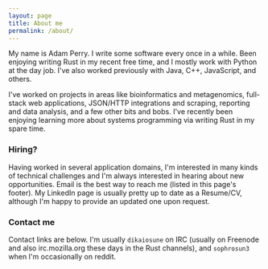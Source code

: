 ```yaml
---
layout: page
title: About me
permalink: /about/
---
```


My name is Adam Perry. I write some software every once in a while. Been enjoying writing Rust in my recent free time, and I mostly work with Python at the day job. I've also worked previously with Java, C++, JavaScript, and others.

I've worked on projects in areas like bioinformatics and metagenomics, full-stack web applications, JSON/HTTP integrations and scraping, reporting and data analysis, and a few other bits and bobs. I've recently been enjoying learning more about systems programming via writing Rust in my spare time.

### Hiring?

Having worked in several application domains, I'm interested in many kinds of technical challenges and I'm always interested in hearing about new opportunities. Email is the best way to reach me (listed in this page's footer). My LinkedIn page is usually pretty up to date as a Resume/CV, although I'm happy to provide an updated one upon request.

### Contact me

Contact links are below. I'm usually `dikaiosune` on IRC (usually on Freenode and also irc.mozilla.org these days in the Rust channels), and `sophrosun3` when I'm occasionally on reddit.
